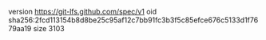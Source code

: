 version https://git-lfs.github.com/spec/v1
oid sha256:2fcd113154b8d8be25c95af12c7bb91fc3b3f5c85efce676c5133d1f7679aa19
size 3103
